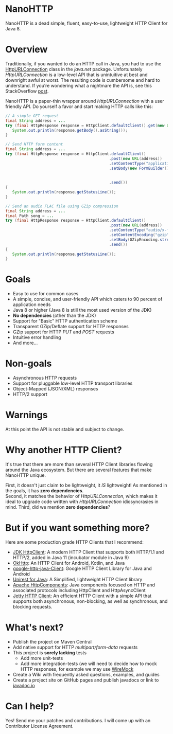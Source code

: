 NanoHTTP
========

NanoHTTP is a dead simple, fluent, easy-to-use, lightweight HTTP Client for Java 8.

Overview
==========

Traditionally, if you wanted to do an HTTP call in Java, you had to use the [HttpURLConnection](https://docs.oracle.com/javase/8/docs/api/java/net/HttpURLConnection.html) class in the *java.net* package. Unfortunately *HttpURLConnection* is a low-level API that is unintuitive at best and downright awful at worst. The resulting code is cumbersome and hard to understand. If you’re wondering what a nightmare the API is, see this StackOverflow [post](https://stackoverflow.com/questions/2793150/how-to-use-java-net-urlconnection-to-fire-and-handle-http-requests/2793153#2793153).

NanoHTTP is a paper-thin wrapper around *HttpURLConnection* with a user friendly API. Do yourself a favor and start making HTTP calls like this:

```java
// A simple GET request
final String address = ...
try (final HttpResponse response = HttpClient.defaultClient().get(new URL(address)).send()){
   System.out.println(response.getBody().asString());
}
```
```java
// Send HTTP form content
final String address = ...
try (final HttpResponse response = HttpClient.defaultClient()
                                             .post(new URL(address))
                                             .setContentType("application/x-www-form-urlencoded")
                                             .setBody(new FormBuilder().encode("param1", "value1")
                                                                       .encode("param2", "value2")
                                                                       .build())
                                             .send())
{
   System.out.println(response.getStatusLine());
}
```
```java
// Send an audio FLAC file using GZip compression
final String address = ...
final Path song = ...
try (final HttpResponse response = HttpClient.defaultClient()
                                             .post(new URL(address))
                                             .setContentType("audio/x-flac; rate=16000")
                                             .setContentEncoding("gzip")
                                             .setBody(GZipEncoding.stream(() -> Files.newInputStream(song)))
                                             .send())
{
   System.out.println(response.getStatusLine());
}

```

Goals
=====

- Easy to use for common cases
- A simple, concise, and user-friendly API which caters to 90 percent of application needs
- Java 8 or higher (Java 8 is still the most used version of the JDK)
- **No dependencies** (other than the JDK)
- Support for "Basic" HTTP authentication scheme
- Transparent GZip/Deflate support for HTTP responses
- GZip support for HTTP *PUT* and *POST* requests
- Intuitive error handling
- And more...

Non-goals
=========
- Asynchronous HTTP requests
- Support for pluggable low-level HTTP transport libraries
- Object-Mapped (JSON/XML) responses
- HTTP/2 support

Warnings
========
At this point the API is not stable and subject to change.

Why another HTTP Client?
========================
It's true that there are more than several HTTP Client libraries flowing around the Java ecosystem. But there are several features that make NanoHTTP unique.

First, it doesn't just claim to be lightweight, it *IS* lightweight! As mentioned in the goals, it has **zero dependencies**.  
Second, it matches the behavior of *HttpURLConnection*, which makes it ideal to upgrade code written with *HttpURLConnection* idiosyncrasies in mind.
Third, did we mention **zero dependencies**?

But if you want something more?
===============================
Here are some production grade HTTP Clients that I recommend:
- [JDK HttpClient](https://docs.oracle.com/en/java/javase/11/docs/api/java.net.http/java/net/http/HttpClient.html): A modern HTTP Client that supports both HTTP/1.1 and HTTP/2, added in Java 11 (incubator module in Java 9) 
- [OkHttp](https://square.github.io/okhttp/): An HTTP Client for Android, Kotlin, and Java
- [google-http-java-Client](https://googleapis.github.io/google-http-java-Client/): Google HTTP Client Library for Java and Android
- [Unirest for Java](http://kong.github.io/unirest-java/): A Simplified, lightweight HTTP Client library
- [Apache HttpComponents](https://hc.apache.org/index.html): Java components focused on HTTP and associated protocols including HttpClient and HttpAsyncClient
- [Jetty HTTP Client](https://www.eclipse.org/jetty/documentation/current/http-client-api.html): An efficient HTTP Client with a simple API that supports both asynchronous,  non-blocking, as well as synchronous, and blocking requests.

What's next?
============
- Publish the project on Maven Central
- Add native support for HTTP <i>multipart/form-data</i> requests
- This project is **sorely lacking** tests
    - Add more unit-tests
    - Add more integration-tests (we will need to decide how to mock HTTP responses, for example we may use [WireMock](https://github.com/tomakehurst/wiremock)
- Create a Wiki with frequently asked questions, examples, and guides
- Create a project site on GitHub pages and publish javadocs or link to [javadoc.io](https://www.javadoc.io/)

Can I help?
===========
Yes! Send me your patches and contributions. I will come up with an Contributor License Agreement. 